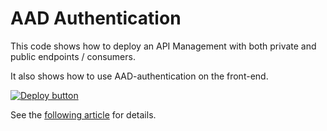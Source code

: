 # AAD Authentication

This code shows how to deploy an API Management with both private and public endpoints / consumers.

It also shows how to use AAD-authentication on the front-end.

[![Deploy button](http://azuredeploy.net/deploybutton.png)](https://portal.azure.com/#create/Microsoft.Template/uri/https%3A%2F%2Fraw.githubusercontent.com%2Fvplauzon%2Fapi-management%2Fmaster%2Faad-auth%2Fdeploy.json)

See the [following article](TODO) for details.
